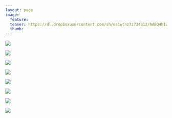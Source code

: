 ```yaml
---
layout: page
image:
  feature:
  teaser: https://dl.dropboxusercontent.com/sh/ea1wtnz7z734o12/AABQ4hIwF99JI0iGzG2ToXr3a/luontokuvat/kes%C3%A4/3/DS18994-245px.jpg
  thumb:
---
```


[![](https://dl.dropboxusercontent.com/sh/ea1wtnz7z734o12/AACUsd_GG2f9kDK4JyQASel8a/luontokuvat/kes%C3%A4/3/DS18535-800px.jpg)](https://dl.dropboxusercontent.com/sh/ea1wtnz7z734o12/AAC0VpUPQyk8e_RW1kHUElHia/luontokuvat/kes%C3%A4/3/DS18535.jpg)

[![](https://dl.dropboxusercontent.com/sh/ea1wtnz7z734o12/AAA2VK4efonwnCHsjaK_K-ffa/luontokuvat/kes%C3%A4/3/DS18539-800px.jpg)](https://dl.dropboxusercontent.com/sh/ea1wtnz7z734o12/AACryWI2xa6LQlDC82fJy8F0a/luontokuvat/kes%C3%A4/3/DS18539.jpg)

[![](https://dl.dropboxusercontent.com/sh/ea1wtnz7z734o12/AADCPxbe32qjMWEQYC27DnRIa/luontokuvat/kes%C3%A4/3/DS18520-800px.jpg)](https://dl.dropboxusercontent.com/sh/ea1wtnz7z734o12/AAAMibwuK1CV9bs7BaKXUX4ua/luontokuvat/kes%C3%A4/3/DS18520.jpg)

[![](https://dl.dropboxusercontent.com/sh/ea1wtnz7z734o12/AAD_pP33n4rmsY6SjalWaZB3a/luontokuvat/kes%C3%A4/3/DS19124-800px.jpg)](https://dl.dropboxusercontent.com/sh/ea1wtnz7z734o12/AADOLeBO5_OpwBmW8-RDM2nZa/luontokuvat/kes%C3%A4/3/DS19124.jpg)

[![](https://dl.dropboxusercontent.com/sh/ea1wtnz7z734o12/AAAkT42_Olt2rd4BCBRIdMZAa/luontokuvat/kes%C3%A4/3/DS19127-800px.jpg)](https://dl.dropboxusercontent.com/sh/ea1wtnz7z734o12/AAAIpnGURirvvmt2M_nBPqiya/luontokuvat/kes%C3%A4/3/DS19127.jpg)

[![](https://dl.dropboxusercontent.com/sh/ea1wtnz7z734o12/AADd1k61aoET2RHlf_jZ6ksUa/luontokuvat/kes%C3%A4/3/DS18993-800px.jpg)](https://dl.dropboxusercontent.com/sh/ea1wtnz7z734o12/AADGZ2l-gFXpDI0W9EyO484Ea/luontokuvat/kes%C3%A4/3/DS18993.jpg)

[![](https://dl.dropboxusercontent.com/sh/ea1wtnz7z734o12/AACTYMrb22QY0wqSFQNykKqKa/luontokuvat/kes%C3%A4/3/DS18994-800px.jpg)](https://dl.dropboxusercontent.com/sh/ea1wtnz7z734o12/AADEiCEYgDedcWggYdfOetbCa/luontokuvat/kes%C3%A4/3/DS18994.jpg)

[![](https://dl.dropboxusercontent.com/sh/ea1wtnz7z734o12/AABVb4NNDeFZ5X6VIUex7szTa/luontokuvat/kes%C3%A4/3/DS18998-800px.jpg)](https://dl.dropboxusercontent.com/sh/ea1wtnz7z734o12/AACG0q5Pu_w_fAjl4GfLgSPea/luontokuvat/kes%C3%A4/3/DS18998.jpg)
